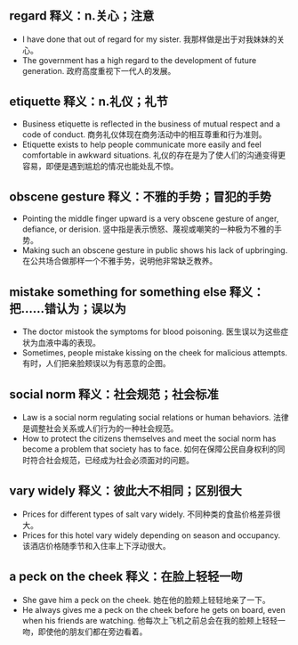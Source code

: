 ## regard 释义：n.关心；注意
* I have done that out of regard for my sister. 我那样做是出于对我妹妹的关心。
* The government has a high regard to the development of future generation. 政府高度重视下一代人的发展。

## etiquette 释义：n.礼仪；礼节
* Business etiquette is reflected in the business of mutual respect and a code of conduct. 商务礼仪体现在商务活动中的相互尊重和行为准则。
* Etiquette exists to help people communicate more easily and feel comfortable in awkward situations. 礼仪的存在是为了使人们的沟通变得更容易，即便是遇到尴尬的情况也能处乱不惊。

## obscene gesture 释义：不雅的手势；冒犯的手势
* Pointing the middle finger upward is a very obscene gesture of anger, defiance, or derision. 竖中指是表示愤怒、蔑视或嘲笑的一种极为不雅的手势。
* Making such an obscene gesture in public shows his lack of upbringing. 在公共场合做那样一个不雅手势，说明他非常缺乏教养。

## mistake something for something else 释义：把……错认为；误以为
* The doctor mistook the symptoms for blood poisoning. 医生误以为这些症状为血液中毒的表现。
* Sometimes, people mistake kissing on the cheek for malicious attempts. 有时，人们把亲脸颊误以为有恶意的企图。

## social norm 释义：社会规范；社会标准
* Law is a social norm regulating social relations or human behaviors. 法律是调整社会关系或人们行为的一种社会规范。
* How to protect the citizens themselves and meet the social norm has become a problem that society has to face. 如何在保障公民自身权利的同时符合社会规范，已经成为社会必须面对的问题。

## vary widely  释义：彼此大不相同；区别很大
* Prices for different types of salt vary widely. 不同种类的食盐价格差异很大。
* Prices for this hotel vary widely depending on season and occupancy. 该酒店价格随季节和入住率上下浮动很大。

## a peck on the cheek 释义：在脸上轻轻一吻
* She gave him a peck on the cheek. 她在他的脸颊上轻轻地亲了一下。
* He always gives me a peck on the cheek before he gets on board, even when his friends are watching. 他每次上飞机之前总会在我的脸颊上轻轻一吻，即使他的朋友们都在旁边看着。


